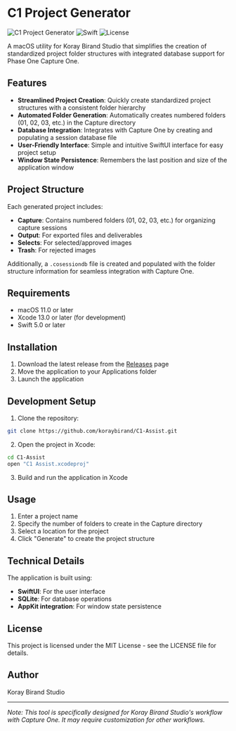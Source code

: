 # C1 Project Generator

![C1 Project Generator](https://img.shields.io/badge/Platform-macOS-lightgrey)
![Swift](https://img.shields.io/badge/Swift-5.0-orange)
![License](https://img.shields.io/badge/License-MIT-blue)

A macOS utility for Koray Birand Studio that simplifies the creation of standardized project folder structures with integrated database support for Phase One Capture One.

## Features

- **Streamlined Project Creation**: Quickly create standardized project structures with a consistent folder hierarchy
- **Automated Folder Generation**: Automatically creates numbered folders (01, 02, 03, etc.) in the Capture directory
- **Database Integration**: Integrates with Capture One by creating and populating a session database file
- **User-Friendly Interface**: Simple and intuitive SwiftUI interface for easy project setup
- **Window State Persistence**: Remembers the last position and size of the application window

## Project Structure

Each generated project includes:

- **Capture**: Contains numbered folders (01, 02, 03, etc.) for organizing capture sessions
- **Output**: For exported files and deliverables
- **Selects**: For selected/approved images
- **Trash**: For rejected images

Additionally, a `.cosessiondb` file is created and populated with the folder structure information for seamless integration with Capture One.

## Requirements

- macOS 11.0 or later
- Xcode 13.0 or later (for development)
- Swift 5.0 or later

## Installation

1. Download the latest release from the [Releases](https://github.com/koraybirand/C1-Assist/releases) page
2. Move the application to your Applications folder
3. Launch the application

## Development Setup

1. Clone the repository:
```bash
git clone https://github.com/koraybirand/C1-Assist.git
```

2. Open the project in Xcode:
```bash
cd C1-Assist
open "C1 Assist.xcodeproj"
```

3. Build and run the application in Xcode

## Usage

1. Enter a project name
2. Specify the number of folders to create in the Capture directory
3. Select a location for the project
4. Click "Generate" to create the project structure

## Technical Details

The application is built using:

- **SwiftUI**: For the user interface
- **SQLite**: For database operations
- **AppKit integration**: For window state persistence

## License

This project is licensed under the MIT License - see the LICENSE file for details.

## Author

Koray Birand Studio

---

*Note: This tool is specifically designed for Koray Birand Studio's workflow with Capture One. It may require customization for other workflows.*
